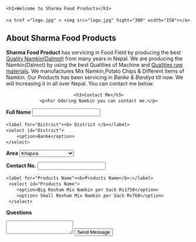 <!DOCTYPEhtml>
<html>
<head>
	<title>Sharma Food Products</title>
	<link rel="stylesheet" type="text/css" href="style.css">
</head>

<body>

	<h1>Welcome to Sharma Food Products</h1>

	<a href ="logo.jpg" > <img src="logo.jpg" hight="300" width="150"></a>

<h2> About Sharma Food Products </h2>

<p><strong>Sharma Food Product</strong> has servicing in Food Field by producing the best <u>Quality Namkin(Dalmot)</u> from many years in Nepal. We are producing the Namkin(Dalmot) by using the best Qualities of Machine and <u>Qualities raw materials</u>. We manufactures Mix Namkin,Potato Chips & Different items of Namkin. Our Products has been servicing in <i>Banke & Bardiya</i> till now. We will Increasing it in all over Nepal. You can contact me below.



<div class="container">

<div style="text-align: center;">

	<h3>Contact Me</h3>
	<p>For Odering Namkin you can contact me.</p>

</div>
	
<form action="index.php">
	<label for="Full Name"><b> Full Name</b></label>
	<input type="text" name="Full Name" id=Full Name>

	<label for="District"><b> District </b></label>
	<select id="District">
		<option>Banke</option>	
	</select>

<label for="Area"><b> Area</b></label>
	<select id="Area">
		<option>Khajura</option>
		<option>Rimjhim Chowk</option>
		<option>Raniyapur</option>
		<option>Odarapur</option>
		<option>Simalghari</option>
		<option>Nepalgunj</option>
		<option>Manakamana Chowk</option>
	</select>

<label for="Contact No."><b> Contact No.</b></label>
	<input type="text" name="Contact No." id=Contact No.>


	<label for="Products Name"><b>Products Name</b>:</label>
     <select id="Products Name">
     	<option>Big Resham Mix Namkin per Sack Rs1750</option>
		<option> Small Resham Mix Namkin per Sack Rs760</option>
     </select>

<label for="Questions"><b> Questions</b></label>
<textarea id=Questions></textarea>
<input type="submit" value="Send Message">
</form>

</div>




</body>
</html>
